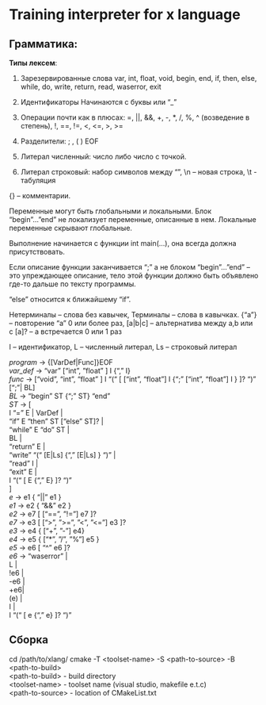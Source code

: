 Training interpreter for x language  
===========================================
Грамматика:
-----------------------------------

**Типы лексем**:
 
1) Зарезервированные слова
var, int, float, void, begin, end, if, then, else, while, do, write, return, read, waserror, exit

2) Идентификаторы
Начинаются с буквы или “_”

3) Операции почти как в плюсах:
=, ||, &&, +, -, *, /, %, ^ (возведение в степень), !, ==, !=, <, <=, >, >=

4) Разделители:
; , ( ) EOF

5) Литерал численный:
число либо число с точкой.

6) Литерал строковый:
набор символов между “”, \n – новая строка, \t - табуляция

{} – комментарии.

Переменные могут быть глобальными и локальными. Блок “begin”…”end” 
не локализует переменные, описанные в нем. 
Локальные переменные скрывают глобальные.

Выполнение начинается с функции int main(…), она всегда должна присутствовать.

Если описание функции заканчивается “;” а не блоком “begin”…”end” – это упреждающее описание, тело этой функции должно быть объявлено где-то дальше по тексту программы.

“else” относится к ближайшему “if”.

Нетерминалы – слова без кавычек,
Терминалы – слова в кавычках.
{“a”} – повторение “a”  0 или более раз,
[a|b|c] – альтернатива между a,b или c
[a]? – a встречается 0 или 1 раз

I – идентификатор,
L – численный литерал,
Ls – строковый литерал

*program* -> {[VarDef|Func]}EOF  
*var_def* -> “var” [“int”, ”float” ]  I {“,” I}  
*func* -> [“void”, “int”, “float” ] I “(“ [ [“int”, “float”] I {“;” [“int”, “float”] I } ]? “)” [“;”| BL]  
*BL* -> “begin” ST {“;” ST} “end”  
*ST* -> [  
    I “=” E | VarDef |    
    “if” E “then” ST [“else” ST]? |  
    “while” E “do” ST |  
    BL |  
   “return” E |  
    “write” “(“  [E|Ls] {“,” [E|Ls] } “)”  |  
    “read” I |  
    “exit” E |  
    I “(“ [ E {“,” E} ]? “)”  
    ]  
*e* -> e1 { “||” e1 }  
*e1* -> e2 { “&&” e2 }  
*e2*  -> e7 [ [“==”, ”!=”]  e7 ]?  
*e7* -> e3 [  [“>”, ”>=”, ”<”, ”<=”] e3 ]?  
*e3* -> e4 { [“+”, ”-”] e4}  
*e4* -> e5 { [“*”, ”/”, ”%”]  e5 }  
*e5* -> e6 [ “^” e6 ]?  
*e6* ->   “waserror” |  
    L |  
    !e6 |  
    -e6 |  
    +e6|  
    (e) |  
    I |  
    I “(“ [ e {“,” e} ]? “)”


Сборка
------

cd /path/to/xlang/
cmake -T \<toolset-name\> -S \<path-to-source\> -B \<path-to-build\>  
\<path-to-build> - build directory  
\<toolset-name> - toolset name (visual studio, makefile e.t.c)  
\<path-to-source> - location of CMakeList.txt  

